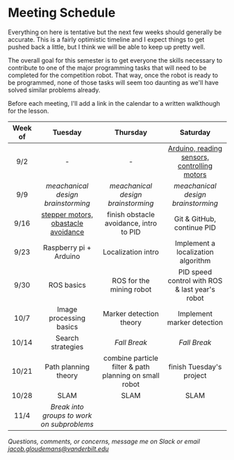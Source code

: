 # Meeting Schedule

Everything on here is tentative but the next few weeks should generally be accurate. This is a fairly optimistic timeline and I expect things to get pushed back a little, but I think we will be able to keep up  pretty well. 

The overall goal for this semester is to get everyone the skills necessary to contribute to one of the major programming tasks that will need to be completed for the competition robot. That way, once the robot is ready to be programmed, none of those tasks will seem too daunting as we'll have solved similar problems already.

Before each meeting, I'll add a link in the calendar to a written walkthough for the lesson. 

| Week of | Tuesday | Thursday | Saturday | 
|:-------:|:-------:|:--------:|:--------:|
|9/2      | -                                                                            | -                                                      | [Arduino, reading sensors, controlling motors](lessons/arduino_sensors_motors.md)|
|9/9      | *meachanical design brainstorming*                                           | *meachanical design brainstorming*                     | *meachanical design brainstorming*                                               | 
|9/16     |[stepper motors, obastacle avoidance](lessons/steppers_obstacle_avoidance.md) | finish obstacle avoidance, intro to PID                | Git & GitHub, continue PID                                                       | 
|9/23     | Raspberry pi + Arduino                                                       | Localization intro                                     | Implement a localization algorithm                                               | 
|9/30     | ROS basics                                                                   | ROS for the mining robot                               | PID speed control with ROS & last year's robot                                   | 
|10/7     | Image processing basics                                                      | Marker detection theory                                | Implement marker detection                                                       | 
|10/14    | Search strategies                                                            | *Fall Break*                                           | *Fall Break*                                                                     |
|10/21    | Path planning theory                                                         | combine particle filter & path planning on small robot | finish Tuesday's project                                                         |
|10/28    | SLAM                                                                         | SLAM                                                   | SLAM                                                                             | 
|11/4     | *Break into groups to work on subproblems*                                   |                                                        |                                                                                  |




*Questions, comments, or concerns, message me on Slack or email jacob.gloudemans@vanderbilt.edu*